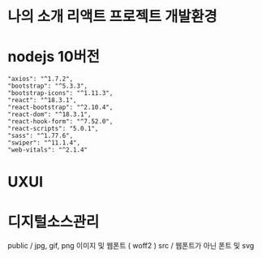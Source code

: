 # 나의 소개 리액트 프로젝트 개발환경
# nodejs 10버전

    "axios": "^1.7.2",
    "bootstrap": "^5.3.3",
    "bootstrap-icons": "^1.11.3",
    "react": "^18.3.1",
    "react-bootstrap": "^2.10.4",
    "react-dom": "^18.3.1",
    "react-hook-form": "^7.52.0",
    "react-scripts": "5.0.1",
    "sass": "^1.77.6",
    "swiper": "^11.1.4",
    "web-vitals": "^2.1.4"

# UXUI

# 디지털소스관리
public / jpg, gif, png 이미지 및 웹폰트 ( woff2 )
src / 웹폰트가 아닌 폰트 및 svg